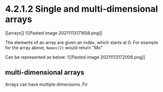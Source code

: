 # 4.2.1.2 Single and multi-dimensional arrays

[[arrays]]
![[Pasted image 20211113171656.png]]
 
 The elements of an array are given an index, which starts at 0. For example for the array above, `Names(2)` would return "Mo" 
 
 Can be represented as below:
 ![[Pasted image 20211113172006.png]]
 
 ## multi-dimensional arrays
 Arrays can have multiple dimensions. Fir 